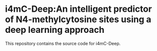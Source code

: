 # i4mC-Deep:An intelligent predictor of N4-methylcytosine sites using a deep learning approach
This repository contains the source code for i4mC-Deep.
